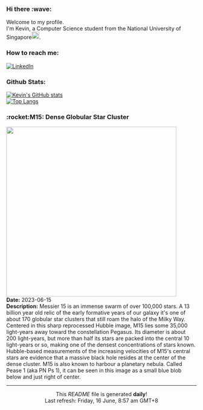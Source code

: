 <h3>Hi there :wave:</h3>

Welcome to my profile.   
I'm Kevin, a Computer Science student from the National University of Singapore<img src="https://img.icons8.com/color/96/000000/singapore-circular.png" width="20px"/>.</p>

<h3>How to reach me: </h3>
<a href="https://www.linkedin.com/in/kevin-foong/"><img alt="LinkedIn" src="https://img.shields.io/badge/linkedin-%230077B5.svg?&style=for-the-badge&logo=linkedin&logoColor=white" /></a> 

<h3>Github Stats: </h3> 

[![Kevin's GitHub stats](https://github-readme-stats.vercel.app/api?username=kevin9foong&theme=tokyonight)](https://github.com/anuraghazra/github-readme-stats) <br/>
[![Top Langs](https://github-readme-stats.vercel.app/api/top-langs/?username=kevin9foong&layout=compact&theme=tokyonight)](https://github.com/anuraghazra/github-readme-stats)

<h3>:rocket:M15: Dense Globular Star Cluster</h3> 
<img width="450" src="https:&#x2F;&#x2F;apod.nasa.gov&#x2F;apod&#x2F;image&#x2F;2306&#x2F;M15-3.jpg" /><br/>
<b>Date:</b> 2023-06-15<br/>
<b>Description:</b> Messier 15 is an immense swarm of over 100,000 stars. A 13 billion year old relic of the early formative years of our galaxy it&#39;s one of about 170 globular star clusters that still roam the halo of the Milky Way. Centered in this sharp reprocessed Hubble image, M15 lies some 35,000 light-years away toward the constellation Pegasus. Its diameter is about 200 light-years, but more than half its stars are packed into the central 10 light-years or so, making one of the densest concentrations of stars known. Hubble-based measurements of the increasing velocities of M15&#39;s central stars are evidence that a massive black hole resides at the center of the dense cluster. M15 is also known to harbour a planetary nebula. Called Pease 1 (aka PN Ps 1), it can be seen in this image as a small blue blob below and just right of center.<br/>

------------
<p align="center">This <i>README</i> file is generated <b>daily</b>!</br>
Last refresh: Friday, 16 June, 8:57 am GMT+8<br />